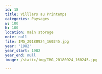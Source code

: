 ```yaml
---
id: 18
title: Villlars au Printemps
categories: Paysages
w: 100
h: 100
location: main storage
note: null
file: IMG_20180924_160245.jpg
year: '1982'
year_start: 1982
year_end: null
image: /static/img/IMG_20180924_160245.jpg

---
```

